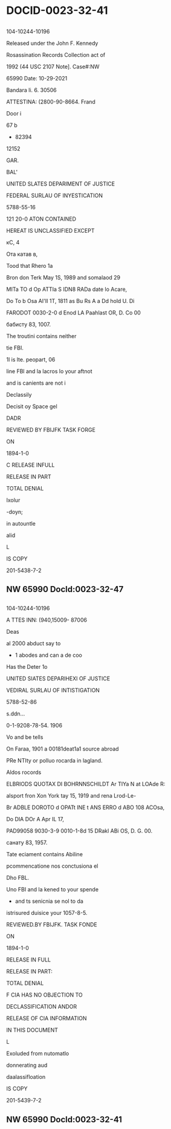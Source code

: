 # DOCID-0023-32-41

##
104-10244-10196

Released under the John F. Kennedy

Rosassination Records Collection act of

1992 (44 USC 2107 Note]. Case#:NW

65990 Date: 10-29-2021

Bandara li. 6. 30506

ATTESTINA: (2800-90-8664. Frand

Door i

67 b

* 82394

12152

GAR.

BAL'

UNITED SLATES DEPARIMENT OF JUSTICE

FEDERAL SURLAU OF INYESTICATION

5788-55-16

121 20-0 ATON CONTAINED

HEREAT IS UNCLASSIFIED EXCEPT

кС, 4

Ота катав в,

Tood that Rhero 1a

Bron don Terk May 1S, 1989 and somalaod 29

MITa TO d Op ATTIa S IDN8 RADa date lo Acare,

Do To b Osa AI'II 1T, 1811 as Bu Rs A a Dd hold U. Di

FARODOT 0030-2-0 d Enod LA Paahlast OR, D. Co 00

бабисту 83, 1007.

The troutini contains neither

tie FBI.

1l is lte. peopart, 06

line FBl and la lacros lo your aftnot

and is canients are not i

Declassily

Decisit oy Space gel

DADR

REVIEWED BY FBIJFK TASK FORGE

ON

1894-1-0

C RELEASE INFULL

RELEASE IN PART

TOTAL DENIAL

Ixolur

-doyn;

in autountle

alid

L

IS COPY

201-5438-7-2

NW 65990 Docld:0023-32-47
---

##
104-10244-10196

A TTES INN: (940,15009- 87006

Deas

al 2000 abduct say to

- 1 abodes and can a de coo

Has the Deter 1o

UNITED SIATES DEPARIHEXI OF JUSTICE

VEDIRAL SURLAU OF INTISTIGATION

5788-52-86

s.ddn...

0-1-9208-78-54. 1906

Vo and be tells

On Faraa, 1901 a 00181deat1a1 source abroad

PRe NTIty or polluo rocarda in lagland.

Aldos rocords

ELBRIODS QUOTAX DI BOHRNNSCHILDT Ar TIYa N at LOAde R:

alsport fron Xon York tay 15, 1919 and rena Lrod-Le-

Br ADBLE DOROTO d OPATt INE t ANS ERRO d ABO 108 ACOsa,

Do DIA DOr A Apr IL 17,

PAD99058 9030-3-9 0010-1-8d 15 DRakl ABi OS, D. G. 00.

санату 83, 1957.

Tate eciament contains Abiline

pcommencatione nos conctusiona el

Dho FBL.

Uno FBI and la kened to your spende

* and ts senicnia se nol to da

istrisured duisice your 1057-8-5.

REVIEWED.BY FBIJFK. TASK FONDE

ON

1894-1-0

RELEASE IN FULL

RELEASE IN PART:

TOTAL DENIAL

F CIA HAS NO OBJECTION TO

DECLASSIFICATION ANDOR

RELEASE OF CIA INFORMATION

IN THIS DOCUMENT

L

Exoluded from nutomatlo

donnerating aud

daalassifloation

IS COPY

201-5439-7-2

NW 65990 Docld:0023-32-41
---


